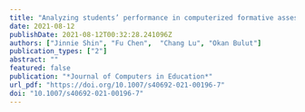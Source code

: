 ```yaml
---
title: "Analyzing students’ performance in computerized formative assessments to optimize teachers’ test administration decisions using deep learning frameworks"
date: 2021-08-12
publishDate: 2021-08-12T00:32:28.241096Z
authors: ["Jinnie Shin", "Fu Chen",  "Chang Lu", "Okan Bulut"]
publication_types: ["2"]
abstract: ""
featured: false
publication: "*Journal of Computers in Education*"
url_pdf: "https://doi.org/10.1007/s40692-021-00196-7"
doi: "10.1007/s40692-021-00196-7"
---
```


